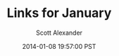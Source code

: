 ---
layout: podcast
title: "Links for January"
author: Scott Alexander
description: https://slatestarcodex.com/2014/01/08/links-for-january/
date: 2014-01-08 19:57:00 PST
length: 2540069
duration: 635
guid: links-for-january
---